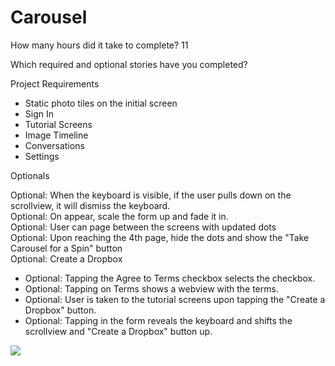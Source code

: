 # Carousel

How many hours did it take to complete? 11

Which required and optional stories have you completed?

Project Requirements

* Static photo tiles on the initial screen  
* Sign In  
* Tutorial Screens   
* Image Timeline    
* Conversations    
* Settings    

Optionals

Optional: When the keyboard is visible, if the user pulls down on the scrollview, it will dismiss the keyboard.  
Optional: On appear, scale the form up and fade it in.  
Optional: User can page between the screens with updated dots  
Optional: Upon reaching the 4th page, hide the dots and show the "Take Carousel for a Spin" button  
Optional: Create a Dropbox
* Optional: Tapping the Agree to Terms checkbox selects the checkbox.
* Optional: Tapping on Terms shows a webview with the terms.
* Optional: User is taken to the tutorial screens upon tapping the "Create a Dropbox" button.
* Optional: Tapping in the form reveals the keyboard and shifts the scrollview and "Create a Dropbox" button up.

![](https://github.com/jennguam/Carousel/blob/master/Carousel_Walkthrough.gif)
